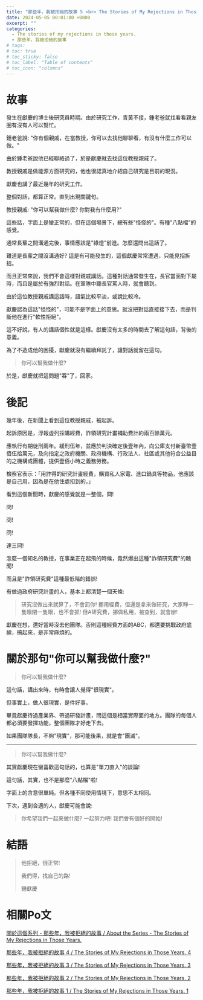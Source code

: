 ```yaml
---
title: "那些年，我被拒絕的故事 5 <br> The Stories of My Rejections in Those Years. 5"
date: 2024-05-05 00:01:00 +0800
excerpt: ""
categories: 
  - The stories of my rejections in those years.
  - 那些年，我被拒絕的故事
# tags:
# toc: true
# toc_sticky: false
# toc_label: "Table of contents"
# toc_icon: "columns"
---
```


# 故事

發生在獻慶的博士後研究員時期。由於研究工作，青黃不接，鍾老爸就找看看親友圈有沒有人可以幫忙。

鍾老爸說: "你有個親戚，在當教授，你可以去找他聊聊看，有沒有什麼工作可以做。"

由於鍾老爸說他已經聯絡過了，於是獻慶就去找這位教授親戚了。

教授親戚是做能源方面研究的，他也很認真地介紹自己研究是目前的現況。

獻慶也講了最近幾年的研究工作。

整個對話，都算正常。直到出現關鍵句。

教授親戚: "你可以幫我做什麼? 你對我有什麼用?"

這些話，字面上是蠻正常的，但在這個場景下，總有些"怪怪的"。有種"八點檔"的感覺。

通常長輩之間溝通完後，事情應該是"綠燈"前進。怎麼還問出這話了。

難道是長輩之間沒溝通好? 這是有可能發生的，這個獻慶常常遭遇，只能見招拆招。

而且正常來說，我們不會這樣對親戚講話。這種對話通常發生在，長官當面對下屬時，而且是屬於有強烈對話。在軍隊中聽長官罵人時，就會聽到。

由於這位教授親戚講這話時，語氣比較平淡，或說比較冷。

獻慶認為這話"怪怪的"，可能不是字面上的意思。就沒把對話直接接下去，而是判斷他在進行"軟性拒絕"。

這不好說，有人的講話個性就是這樣。獻慶沒有太多的時間去了解這句話，背後的意義。

為了不造成他的困擾，獻慶就沒有繼續拜託了，讓對話就留在這句。

> 你可以幫我做什麼?

於是，獻慶就把這問題"吞"了，回家。

# 後記

幾年後，在新聞上看到這位教授親戚，被起訴。

起訴原因是，浮報虛列採購經費，詐領研究計畫補助費計約兩百餘萬元。

應執行有期徒刑兩年。緩刑伍年，並應於判決確定後壹年內，向公庫支付新臺幣壹佰伍拾萬元，及向指定之政府機關、政府機構、行政法人、社區或其他符合公益目的之機構或團體，提供壹佰小時之義務勞務。

檢察官表示：「用詐得的研究計畫經費，購買私人家電、進口鍋具等物品，他應該是自己用，因為是在他住處扣到的。」

看到這個新聞時，獻慶的感覺就是一整個，冏!

冏!

冏!

冏!

連三冏!

怎麼一個知名的教授，在事業正在起飛的時候，竟然爆出這種"詐領研究費"的醜聞!

而且是"詐領研究費"這種最低階的錯誤!

有做過政府研究計畫的人，基本上都清楚一個天條:

> 研究沒做出來就算了，不會罰你! 挪用經費，但還是拿來做研究，大家睜一隻眼閉一隻眼，也不會抓! 但A研究費，挪做私用，被查到，就會辦!

獻慶在想，還好當時沒去他團隊。否則這種經費方面的ABC，都還要挑戰政府底線，搞起來，是非常麻煩的。

# 關於那句"你可以幫我做什麼?"

> 你可以幫我做什麼?

這句話，講出來時，有時會讓人覺得"很現實"。

但事實上，做人很現實，是件好事。

畢竟獻慶待過產業界、帶過研發計畫，問這個是相當實際面的地方。團隊的每個人都必須要發揮功能，整個團隊才好走下去。

如果團隊隊長，不夠"現實"，那可能後果，就是會"團滅"。

-----

> 你可以幫我做什麼?

其實獻慶現在蠻喜歡這句話的，也算是"單刀直入"的談論!

這句話，其實，也不是那麼"八點檔"啦!

字面上的含意很單純。但各種不同使用情境下，意思不太相同。

下次，遇到合適的人，獻慶可能會說:

> 你希望我們一起來做什麼? 一起努力吧! 我們會有個好的開始!

# 結語

> 他拒絕，很正常!
> 
> 我們得，找自己的路!
>
> 鍾獻慶

# 相關Po文

[關於這個系列 - 那些年，我被拒絕的故事 / About the Series - The Stories of My Rejections in Those Years.](<https://hsienching.github.io/2024/04/22/About-the-Series-the-Stories-of-My-Rejections-in-Those-Years/>)

[那些年，我被拒絕的故事 4 / The Stories of My Rejections in Those Years. 4](<https://hsienching.github.io/2024/04/21/The-Stories-of-My-Rejections-in-Those-Years-004/>)

[那些年，我被拒絕的故事 3 / The Stories of My Rejections in Those Years. 3](<https://hsienching.github.io/2024/04/20/The-Stories-of-My-Rejections-in-Those-Years-003/>)

[那些年，我被拒絕的故事 2 / The Stories of My Rejections in Those Years. 2](<https://hsienching.github.io/2024/04/19/The-Stories-of-My-Rejections-in-Those-Years-002/>)

[那些年，我被拒絕的故事 1 / The Stories of My Rejections in Those Years. 1](<https://hsienching.github.io/2024/04/18/The-Stories-of-My-Rejections-in-Those-Years-001/>)
